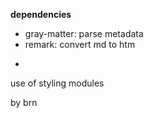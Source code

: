 
**dependencies**

- gray-matter: parse metadata
- remark: convert md to htm

+
use of styling modules

by brn